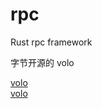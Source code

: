 # rpc

Rust rpc framework

字节开源的 volo

[volo](https://github.com/cloudwego/volo)  
[volo](https://crates.io/crates/volo)  
